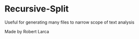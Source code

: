 # Recursive-Split
Useful for generating many files to narrow scope of text analysis

Made by Robert Larca
